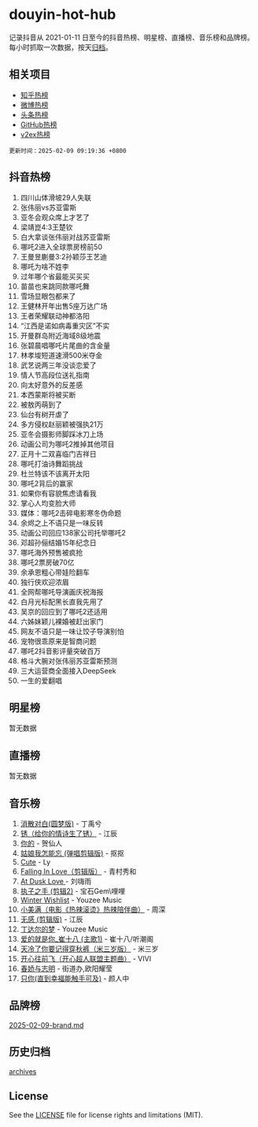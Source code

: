 # douyin-hot-hub

记录抖音从 2021-01-11 日至今的抖音热榜、明星榜、直播榜、音乐榜和品牌榜。每小时抓取一次数据，按天[归档](archives)。

## 相关项目

- [知乎热榜](https://github.com/lonnyzhang423/zhihu-hot-hub)
- [微博热榜](https://github.com/lonnyzhang423/weibo-hot-hub)
- [头条热榜](https://github.com/lonnyzhang423/toutiao-hot-hub)
- [GitHub热榜](https://github.com/lonnyzhang423/github-hot-hub)
- [v2ex热榜](https://github.com/lonnyzhang423/v2ex-hot-hub)


`更新时间：2025-02-09 09:19:36 +0800`

## 抖音热榜

1. 四川山体滑坡29人失联
1. 张伟丽vs苏亚雷斯
1. 亚冬会观众席上才艺了
1. 梁靖崑4:3王楚钦
1. 白大拿谈张伟丽对战苏亚雷斯
1. 哪吒2进入全球票房榜前50
1. 王曼昱蒯曼3:2孙颖莎王艺迪
1. 哪吒为啥不姓李
1. 过年哪个省最能买买买
1. 苗苗也来跳同款哪吒舞
1. 雪场显眼包都来了
1. 王健林开年出售5座万达广场
1. 王者荣耀联动神都洛阳
1. “江西是诺如病毒重灾区”不实
1. 开曼群岛附近海域8级地震
1. 张碧晨唱哪吒片尾曲的含金量
1. 林孝埈短道速滑500米夺金
1. 武艺说两三年没谈恋爱了
1. 情人节高段位送礼指南
1. 向太好意外的反差感
1. 本西蒙斯将被买断
1. 被敖丙萌到了
1. 仙台有树开虐了
1. 多方侵权赵丽颖被强执21万
1. 亚冬会摄影师脚踩冰刀上场
1. 动画公司为哪吒2推掉其他项目
1. 正月十二双喜临门吉祥日
1. 哪吒打油诗舞蹈挑战
1. 杜兰特该不该离开太阳
1. 哪吒2背后的赢家
1. 如果你有容貌焦虑请看我
1. 掌心人均变脸大师
1. 媒体：哪吒2击碎电影寒冬伪命题
1. 余烬之上不语只是一味反转
1. 动画公司回应138家公司托举哪吒2
1. 邓超孙俪结婚15年纪念日
1. 哪吒海外预售被疯抢
1. 哪吒2票房破70亿
1. 余承恩粗心带娃险翻车
1. 独行侠欢迎浓眉
1. 全网帮哪吒导演画庆祝海报
1. 白月光标配黑长直我先用了
1. 吴京的回应到了哪吒2还适用
1. 六姊妹颖儿裸婚被赶出家门
1. 网友不语只是一味让饺子导演别怕
1. 宠物很乖原来是智商问题
1. 哪吒2抖音影评量突破百万
1. 格斗大腕对张伟丽苏亚雷斯预测
1. 三大运营商全面接入DeepSeek
1. 一生的爱翻唱

## 明星榜

暂无数据

## 直播榜

暂无数据

## 音乐榜

1. [消散对白(圆梦版)](https://sf5-hl-cdn-tos.douyinstatic.com/obj/tos-cn-ve-2774/og4jB5I5IizzoZVAAAzWgBMAsMDWoArfwBOiFs) - 丁禹兮
1. [锈（给你的情诗生了锈）](https://sf5-hl-cdn-tos.douyinstatic.com/obj/tos-cn-ve-2774/o8a1PBtVqIYbPEGK6e5A4egedVMdm3fCIz6bbE) - 江辰
1. [你的](https://sf5-hl-cdn-tos.douyinstatic.com/obj/tos-cn-ve-2774/oYuIeKf42jB7sEV6B2upMdpYAgfrQWj0FeRegh) - 贺仙人
1. [姑娘我怎能忘 (弹唱剪辑版)](https://sf5-hl-cdn-tos.douyinstatic.com/obj/tos-cn-ve-2774/okamwrBGEMz6illuEofAsMV4yzF5tVWbBiA5AI) - 抠抠
1. [Cute](https://sf5-hl-cdn-tos.douyinstatic.com/obj/tos-cn-ve-2774/o4IbIzHWKAAB4wsS5qMBRiiAlEBGTpQRNfFvuo) - Ly
1. [Falling In Love（剪辑版）](https://sf5-hl-cdn-tos.douyinstatic.com/obj/tos-cn-ve-2774/o8ajpA8zzgBPahbBIO8AcKGBLJezFCRd1wfP9f) - 青村秀和
1. [ At Dusk  Love ](https://sf5-hl-cdn-tos.douyinstatic.com/obj/tos-cn-ve-2774/o8CrpCf5CaYgI4ZrtQgMQAFEfuGqNnRSDQAPBc) - 刘嗨雨
1. [执子之手 (剪辑2)](https://sf5-hl-cdn-tos.douyinstatic.com/obj/tos-cn-ve-2774/oUoZLQjCc31XzqsBnBQUNgeKtYPBcgbFDwtfcu) - 宝石Gem\哩哩
1. [Winter Wishlist](https://sf5-hl-cdn-tos.douyinstatic.com/obj/tos-cn-ve-2774/oIIgUOeamCFCVAzxN6MFRLIBlLGpUqQxeeHrLE) - Youzee Music
1. [小美满（电影《热辣滚烫》热辣陪伴曲）](https://sf3-cdn-tos.douyinstatic.com/obj/tos-cn-ve-2774/o0GAn2lSgfZIDUgtevCGDQYnFg4CwnrBaxbTZL) - 周深
1. [无感 (剪辑版)](https://sf5-hl-cdn-tos.douyinstatic.com/obj/tos-cn-ve-2774/o0eIsUzJBDlQaQFC5OFlgbMEZC1TFYBftOBn6p) - 江辰
1. [丁达尔的梦](https://sf5-hl-cdn-tos.douyinstatic.com/obj/tos-cn-ve-2774/oMU3WirUZBVQkAC9ccG5P2IQirziZM2RTInUY) - Youzee Music
1. [爱的就是你_崔十八 (主歌1)](https://sf6-cdn-tos.douyinstatic.com/obj/tos-cn-ve-2774/oI5BO5DhFZ6UTcNCnZaOCBLtZ7WIMQGfgnXf5E) - 崔十八/听潮阁
1. [天冷了你要记得穿秋裤（米三岁版）](https://sf5-hl-cdn-tos.douyinstatic.com/obj/tos-cn-ve-2774/oQlIwVIDWiZ6BQilAorS7MA0AgCkQDvcZAdm1) - 米三岁
1. [开心往前飞（开心超人联盟主题曲）](https://sf5-hl-cdn-tos.douyinstatic.com/obj/tos-cn-ve-2774/9d8fb7c82cf1421fb93a9fe925275e0a) - VIVI
1. [春娇与志明](https://sf5-hl-cdn-tos.douyinstatic.com/obj/tos-cn-ve-2774/e530d8fceb7044b39707d7f9ff54add1) - 街道办,欧阳耀莹
1. [只你(直到幸福能触手可及)](https://sf5-hl-cdn-tos.douyinstatic.com/obj/tos-cn-ve-2774/o0lBkRDzFTeaVSUz3ZZSCBVtZ5DIMQGfgmEAuE) - 颜人中

## 品牌榜

[2025-02-09-brand.md](archives/2025-02-09-brand.md)

## 历史归档

[archives](archives)

## License

See the [LICENSE](LICENSE) file for license rights and limitations (MIT).
